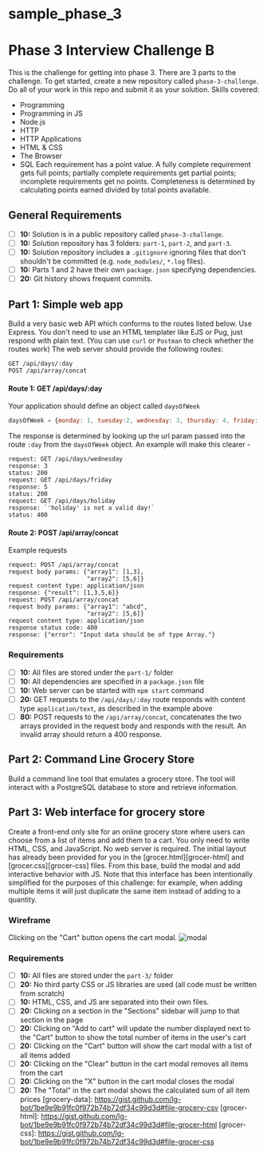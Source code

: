 # sample_phase_3
# Phase 3 Interview Challenge B
This is the challenge for getting into phase 3. There are 3 parts to the challenge.
To get started, create a new repository called `phase-3-challenge`. Do all of your work in this repo and submit it as your solution.
Skills covered:
- Programming
- Programming in JS
- Node.js
- HTTP
- HTTP Applications
- HTML & CSS
- The Browser
- SQL
Each requirement has a point value. A fully complete requirement gets full points; partially complete requirements get partial points; incomplete requirements get no points. Completeness is determined by calculating points earned divided by total points available.
## General Requirements
- [ ] __10:__ Solution is in a public repository called `phase-3-challenge`.
- [ ] __10:__ Solution repository has 3 folders: `part-1`, `part-2`, and `part-3`.
- [ ] __10:__ Solution repository includes a `.gitignore` ignoring files that don't shouldn't be committed (e.g. `node_modules/`, `*.log` files).
- [ ] __10:__ Parts 1 and 2 have their own `package.json` specifying dependencies.
- [ ] __20:__ Git history shows frequent commits.
## Part 1: Simple web app
Build a very basic web API which conforms to the routes listed below.
Use Express. You don't need to use an HTML templater like EJS or Pug, just respond with plain text. (You can use `curl` or `Postman` to check whether the routes work)
The web server should provide the following routes:
```
GET /api/days/:day
POST /api/array/concat
```
#### Route 1: GET /api/days/:day
Your application should define an object called `daysOfWeek`
```javascript
daysOfWeek = {monday: 1, tuesday:2, wednesday: 3, thursday: 4, friday: 5, saturday: 6, sunday: 7}
```
The response is determined by looking up the url param passed into the route `:day` from the `daysOfWeek` object. An example will make this clearer -
```
request: GET /api/days/wednesday
response: 3
status: 200
request: GET /api/days/friday
response: 5
status: 200
request: GET /api/days/holiday
response: `'holiday' is not a valid day!`
status: 400
```
#### Route 2: POST /api/array/concat
Example requests
```
request: POST /api/array/concat
request body params: {"array1": [1,3],
                      "array2": [5,6]}
request content type: application/json
response: {"result": [1,3,5,6]}
request: POST /api/array/concat
request body params: {"array1": "abcd",
                      "array2": [5,6]}
request content type: application/json
response status code: 400
response: {"error": "Input data should be of type Array."}
```
### Requirements
- [ ] __10:__ All files are stored under the `part-1/` folder
- [ ] __10:__ All dependencies are specified in a `package.json` file
- [ ] __10:__ Web server can be started with `npm start` command
- [ ] __20:__ GET requests to the `/api/days/:day` route responds with  content type `application/text`, as described in the example above
- [ ] __80:__ POST requests to the `/api/array/concat`, concatenates the two arrays provided in the request body and responds with the result. An invalid array should return a 400 response.
## Part 2: Command Line Grocery Store
Build a command line tool that emulates a grocery store. The tool will interact with a PostgreSQL database to store and retrieve information.  	
## Part 3: Web interface for grocery store
Create a front-end only site for an online grocery store where users can choose from a list of items and add them to a cart.
You only need to write HTML, CSS, and JavaScript. No web server is required.
The initial layout has already been provided for you in the [grocer.html][grocer-html] and [grocer.css][grocer-css] files. From this base, build the modal and add interactive behavior with JS.
Note that this interface has been intentionally simplified for the purposes of this challenge: for example, when adding multiple items it will just duplicate the same item instead of adding to a quantity.
### Wireframe
Clicking on the "Cart" button opens the cart modal.
![modal](https://user-images.githubusercontent.com/709100/28130774-e553e572-6705-11e7-9477-bc8e17f8e71e.png)
### Requirements
- [ ] __10:__ All files are stored under the `part-3/` folder
- [ ] __20:__ No third party CSS or JS libraries are used (all code must be written from scratch)
- [ ] __10:__ HTML, CSS, and JS are separated into their own files.
- [ ] __20:__ Clicking on a section in the "Sections" sidebar will jump to that section in the page
- [ ] __20:__ Clicking on "Add to cart" will update the number displayed next to the "Cart" button to show the total number of items in the user's cart
- [ ] __20:__ Clicking on the "Cart" button will show the cart modal with a list of all items added
- [ ] __20:__ Clicking on the "Clear" button in the cart modal removes all items from the cart
- [ ] __20:__ Clicking on the "X" button in the cart modal closes the modal
- [ ] __20:__ The "Total" in the cart modal shows the calculated sum of all item prices
[grocery-data]: https://gist.github.com/lg-bot/1be9e9b91fc0f972b74b72df34c99d3d#file-grocery-csv
[grocer-html]: https://gist.github.com/lg-bot/1be9e9b91fc0f972b74b72df34c99d3d#file-grocer-html
[grocer-css]: https://gist.github.com/lg-bot/1be9e9b91fc0f972b74b72df34c99d3d#file-grocer-css